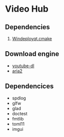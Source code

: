 # Video Hub

## Dependencies

1. [Windeployqt.cmake](https://gitlab.inria.fr/adufay/SpectralViewer/blob/master/cmake/Windeployqt.cmake)

## Download engine

* [youtube-dl](https://github.com/ytdl-org/youtube-dl)
* [aria2](https://github.com/aria2/aria2)

## Dependencices

* spdlog
* glfw
* glad
* doctest
* fmtlib
* toml11
* imgui